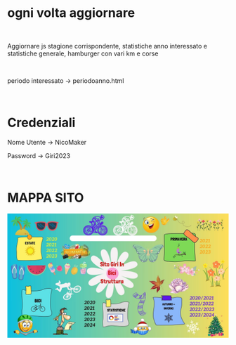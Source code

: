 <h1>ogni volta aggiornare </h1>
<br>

<p> Aggiornare js stagione corrispondente, statistiche anno interessato e statistiche generale, hamburger con vari km e corse</p>
<br>
 
<p>periodo interessato -> periodoanno.html</p> 

<br>
<h1> Credenziali </h1>

<p>Nome Utente -> NicoMaker</p>
<p>Password -> Giri2023</P>

<br>
<h1>MAPPA SITO </h1>

<img src = "Mappa.jpg">